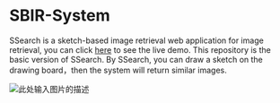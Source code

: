 # SBIR-System
SSearch is a sketch-based image retrieval web application for image retrieval, you can click [here][1] to see the live demo. This repository is the basic version of SSearch. By SSearch, you can draw a sketch on the drawing board，then the system will return similar images.

![此处输入图片的描述][2]


  [1]: http://omap.fudan.edu.cn/sketch_based_image_retrieval
  [2]: http://7xjuf4.com1.z0.glb.clouddn.com/sketch_sketch.PNG
